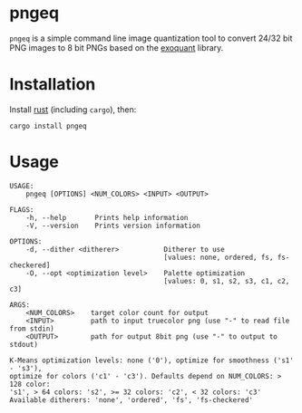 # pngeq

`pngeq` is a simple command line image quantization tool to convert 24/32 bit
PNG images to 8 bit PNGs based on the
[exoquant](https://github.com/exoticorn/exoquant-rs) library.

# Installation

Install [rust](https://www.rust-lang.org) (including `cargo`), then:

```
cargo install pngeq
```

# Usage

```
USAGE:
    pngeq [OPTIONS] <NUM_COLORS> <INPUT> <OUTPUT>

FLAGS:
    -h, --help       Prints help information
    -V, --version    Prints version information

OPTIONS:
    -d, --dither <ditherer>           Ditherer to use
                                      [values: none, ordered, fs, fs-checkered]
    -O, --opt <optimization level>    Palette optimization
                                      [values: 0, s1, s2, s3, c1, c2, c3]

ARGS:
    <NUM_COLORS>    target color count for output
    <INPUT>         path to input truecolor png (use "-" to read file from stdin)
    <OUTPUT>        path for output 8bit png (use "-" to output to stdout)

K-Means optimization levels: none ('0'), optimize for smoothness ('s1' - 's3'),
optimize for colors ('c1' - 'c3'). Defaults depend on NUM_COLORS: > 128 color:
's1', > 64 colors: 's2', >= 32 colors: 'c2', < 32 colors: 'c3'
Available ditherers: 'none', 'ordered', 'fs', 'fs-checkered'
```
